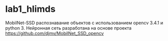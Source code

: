 # lab1_hlimds
MobilNet-SSD распознавание объектов с использованием opencv 3.4.1 и python 3.
Нейронная сеть разработана на основе проекта https://github.com/djmv/MobilNet_SSD_opencv
